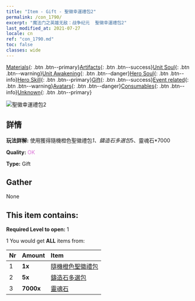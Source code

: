 ```yaml
---
title: "Item - Gift - 聖徽幸運禮包2"
permalink: /con_1790/
excerpt: "魔法门之英雄无敌：战争纪元  聖徽幸運禮包2"
last_modified_at: 2021-07-27
locale: cn
ref: "con_1790.md"
toc: false
classes: wide
---
```

 [Materials](/ItemsCN/){: .btn .btn--primary}[Artifacts](/ItemsCN/Artifacts/){: .btn .btn--success}[Unit Soul](/ItemsCN/UnitSoul/){: .btn .btn--warning}[Unit Awakening](/ItemsCN/UnitAwakening/){: .btn .btn--danger}[Hero Soul](/ItemsCN/HeroSoul/){: .btn .btn--info}[Hero Skill](/ItemsCN/HeroSkill/){: .btn .btn--primary}[Gift](/ItemsCN/Gift/){: .btn .btn--success}[Event related](/ItemsCN/Events/){: .btn .btn--warning}[Avatars](/ItemsCN/Avatars/){: .btn .btn--danger}[Consumables](/ItemsCN/Consumables/){: .btn .btn--info}[Unknown](/ItemsCN/Unknown/){: .btn .btn--primary}

 ![聖徽幸運禮包2](/images/t/i_907411.png)

## 詳情
 **玩法詳解:** 使用獲得隨機橙色聖徽禮包*1、鑄造石多選包*5、靈魂石*7000

 **Quality:** <span style="color: #DA70D6">OK</span>

 **Type:** Gift

## Gather

  None

## This item contains:

 **Required Level to open:** 1

 1 You would get **ALL** items  from:

  | Nr | Amount |     Item    |
  |:---|:-------|:------------|
  | 1 |  **1x** | [隨機橙色聖徽禮包](/cn/Items/con_1794/) |  | 
  | 2 |  **5x** | [鑄造石多選包](/cn/Items/con_1480/) |  | 
  | 3 |  **7000x** | [靈魂石](/cn/Items/con_923/) |  | 
